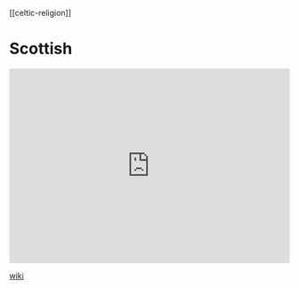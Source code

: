 [[celtic-religion]]
# Scottish
<iframe width="100%" height="350" frameborder="0" allow="accelerometer; autoplay; clipboard-write; encrypted-media; gyroscope; picture-in-picture" allowfullscreen src="https://en.wikipedia.org/wiki/Scottish-mythology"></iframe>

[wiki](https://en.wikipedia.org/wiki/Scottish-mythology)